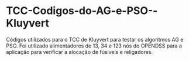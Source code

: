 # TCC-Codigos-do-AG-e-PSO--Kluyvert
Códigos utilizados para o TCC de Kluyvert para testar os algoritmos AG e PSO. Foi utilizado alimentadores de 13, 34 e 123 nós do OPENDSS para a aplicação para verificar a alocação de fúsiveis e religadores. 
